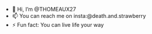 - 👋 Hi, I’m @THOMEAUX27
- 📫 You can reach me on insta:@death.and.strawberry
- ⚡ Fun fact: You can live life your way

<!---
 is a ✨ special ✨ repository because its `README.md` (this file) appears on your GitHub profile.
You can click the Preview link to take a look at your changes.
--->
